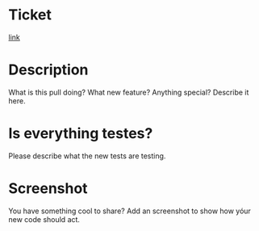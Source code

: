 # Ticket
[link]()

# Description
What is this pull doing? What new feature? Anything special? Describe it here.

# Is everything testes?
Please describe what the new tests are testing.

# Screenshot
You have something cool to share? Add an screenshot to show how yóur new code should act.
